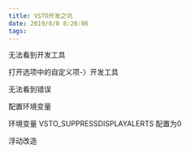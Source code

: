 ```yaml
---
title: VSTO开发之坑
date: 2019/8/8 8:26:06
tags:
---
```



无法看到开发工具

  


打开选项中的自定义项-〉开发工具

  


无法看到错误

  


配置环境变量

环境变量 VSTO_SUPPRESSDISPLAYALERTS 配置为0

  


浮动改造 
